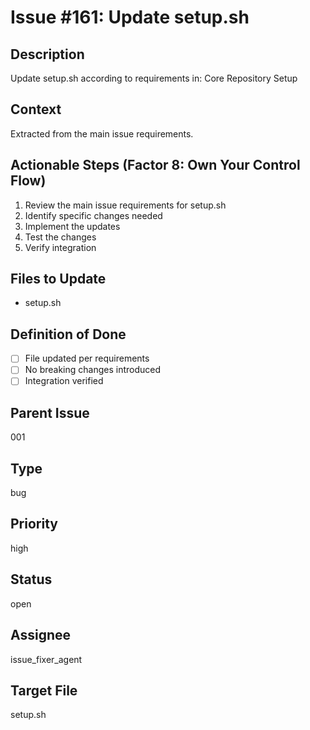 # Issue #161: Update setup.sh

## Description
Update setup.sh according to requirements in: Core Repository Setup

## Context
Extracted from the main issue requirements.

## Actionable Steps (Factor 8: Own Your Control Flow)
1. Review the main issue requirements for setup.sh
2. Identify specific changes needed
3. Implement the updates
4. Test the changes
5. Verify integration

## Files to Update
- setup.sh

## Definition of Done
- [ ] File updated per requirements
- [ ] No breaking changes introduced
- [ ] Integration verified

## Parent Issue
001

## Type
bug

## Priority
high

## Status
open

## Assignee
issue_fixer_agent

## Target File
setup.sh
